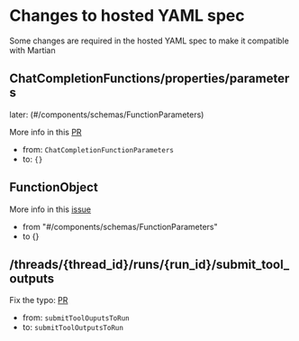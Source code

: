 # Changes to hosted YAML spec

Some changes are required in the hosted YAML spec to make it compatible with Martian

## ChatCompletionFunctions/properties/parameters

later: (#/components/schemas/FunctionParameters)

More info in this   [PR](https://github.com/wkok/openai-clojure/pull/23#issuecomment-1595764611)

* from: `ChatCompletionFunctionParameters`
* to: `{}`

## FunctionObject

More info in this [issue](https://github.com/wkok/openai-clojure/issues/41)

* from "#/components/schemas/FunctionParameters"
* to {}

## /threads/{thread_id}/runs/{run_id}/submit_tool_outputs

Fix the typo:  [PR](https://github.com/openai/openai-openapi/pull/114)

* from: `submitToolOuputsToRun`
* to:   `submitToolOutputsToRun`
